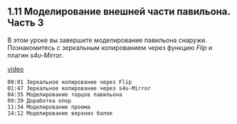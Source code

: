 ## 1.11 Моделирование внешней части павильона. Часть 3

В этом уроке вы завершите моделирование павильона снаружи. Познакомитесь с зеркальным копированием через функцию _Flip_ и плагин _s4u-Mirror_.

[video](https://player.softculture.cc/embed/online/SKC/SKC_85.27.04_L1-11_Modeling_Part3)

``` chapters
00:01 Зеркальное копирование через Flip
01:47 Зеркальное копирование через s4u-Mirror
04:35 Моделирование торцов павильона
09:39 Доработка опор
11:34 Моделирование проема
14:12 Моделирование верхних балок
```